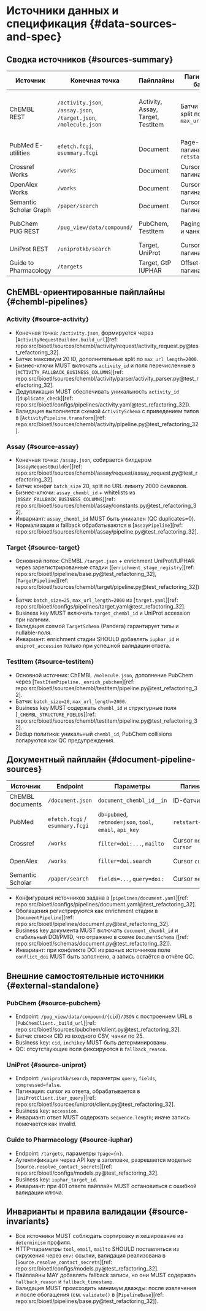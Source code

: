 # Источники данных и спецификация {#data-sources-and-spec}

## Сводка источников {#sources-summary}
| Источник | Конечная точка | Пайплайны | Пагинация/батчи | Лимиты и ретраи | Конфигурация |
| --- | --- | --- | --- | --- | --- |
| ChEMBL REST | `/activity.json`, `/assay.json`, `/target.json`, `/molecule.json` | Activity, Assay, Target, TestItem | Батчи по ID, split по `max_url_length` | Batch size 20 (Activity/TestItem), 50 (Target), 10 (Document); backoff через `UnifiedAPIClient` | [`includes/chembl_source.yaml`][ref: repo:src/bioetl/configs/includes/chembl_source.yaml@test_refactoring_32] |
| PubMed E-utilities | `efetch.fcgi`, `esummary.fcgi` | Document | Page-пагинация с `retstart` | Rate limit 3 rps без API key, 10 rps с ключом | [`pipelines/document.yaml`][ref: repo:src/bioetl/configs/pipelines/document.yaml@test_refactoring_32] |
| Crossref Works | `/works` | Document | Cursor-пагинация | Rate limit 2 rps | [`pipelines/document.yaml`][ref: repo:src/bioetl/configs/pipelines/document.yaml@test_refactoring_32] |
| OpenAlex Works | `/works` | Document | Cursor-пагинация | Rate limit 10 rps | [`pipelines/document.yaml`][ref: repo:src/bioetl/configs/pipelines/document.yaml@test_refactoring_32] |
| Semantic Scholar Graph | `/paper/search` | Document | Cursor-пагинация | Rate limit 1 rps (10 с API key) | [`pipelines/document.yaml`][ref: repo:src/bioetl/configs/pipelines/document.yaml@test_refactoring_32] |
| PubChem PUG REST | `/pug_view/data/compound/` | PubChem, TestItem | Paging по CID и чанки | Retry через backoff, rate limit 5 rps | [`pipelines/pubchem.yaml`][ref: repo:src/bioetl/configs/pipelines/pubchem.yaml@test_refactoring_32] |
| UniProt REST | `/uniprotkb/search` | Target, UniProt | Cursor-пагинация | Rate limit 15 rps | [`pipelines/uniprot.yaml`][ref: repo:src/bioetl/configs/pipelines/uniprot.yaml@test_refactoring_32] |
| Guide to Pharmacology | `/targets` | Target, GtP IUPHAR | Offset-пагинация | API key required, rate limit 60/min | [`pipelines/iuphar.yaml`][ref: repo:src/bioetl/configs/pipelines/iuphar.yaml@test_refactoring_32] |

## ChEMBL-ориентированные пайплайны {#chembl-pipelines}
### Activity {#source-activity}
- Конечная точка: `/activity.json`, формируется через
  [`ActivityRequestBuilder.build_url`][ref: repo:src/bioetl/sources/chembl/activity/request/activity_request.py@test_refactoring_32].
- Батчи: максимум 20 ID, дополнительные split по `max_url_length=2000`.
- Бизнес-ключи MUST включать `activity_id` и поля перечисленные в
  [`ACTIVITY_FALLBACK_BUSINESS_COLUMNS`][ref: repo:src/bioetl/sources/chembl/activity/parser/activity_parser.py@test_refactoring_32].
- Дедупликация MUST обеспечивать уникальность `activity_id`
  ([`duplicate_check`][ref: repo:src/bioetl/configs/pipelines/activity.yaml@test_refactoring_32]).
- Валидация выполняется схемой `ActivitySchema` с приведением типов в
  [`ActivityPipeline.transform`][ref: repo:src/bioetl/sources/chembl/activity/pipeline.py@test_refactoring_32].

### Assay {#source-assay}
- Конечная точка: `/assay.json`, собирается билдером
  [`AssayRequestBuilder`][ref: repo:src/bioetl/sources/chembl/assay/request/assay_request.py@test_refactoring_32].
- Батчи: конфиг `batch_size` 20, split по URL-лимиту 2000 символов.
- Бизнес-ключи: `assay_chembl_id` + whitelists из
  [`ASSAY_FALLBACK_BUSINESS_COLUMNS`][ref: repo:src/bioetl/sources/chembl/assay/constants.py@test_refactoring_32].
- Инвариант: `assay_chembl_id` MUST быть уникален (QC duplicates=0).
- Нормализация и fallback обрабатываются в
  [`AssayPipeline`][ref: repo:src/bioetl/sources/chembl/assay/pipeline.py@test_refactoring_32].

### Target {#source-target}
- Основной поток: ChEMBL `/target.json` + enrichment UniProt/IUPHAR через
  зарегистрированные стадии
  ([`enrichment_stage_registry`][ref: repo:src/bioetl/pipelines/base.py@test_refactoring_32],
   [`TargetPipeline`][ref: repo:src/bioetl/sources/chembl/target/pipeline.py@test_refactoring_32]).
- Батчи: `batch_size=25`, `max_url_length=2000` из
  [`target.yaml`][ref: repo:src/bioetl/configs/pipelines/target.yaml@test_refactoring_32].
- Business key MUST включать `target_chembl_id` и UniProt accession при наличии.
- Валидация схемой `TargetSchema` (Pandera) гарантирует типы и nullable-поля.
- Инвариант: enrichment стадии SHOULD добавлять `iuphar_id` и `uniprot_accession`
  только при успешной валидации ответа.

### TestItem {#source-testitem}
- Основной источник: ChEMBL `/molecule.json`, дополнение PubChem через
  [`TestItemPipeline._enrich_pubchem`][ref: repo:src/bioetl/sources/chembl/testitem/pipeline.py@test_refactoring_32].
- Батчи: `batch_size=20`, `max_url_length=2000`.
- Business key MUST содержать `chembl_id` и структурные поля
  [`_CHEMBL_STRUCTURE_FIELDS`][ref: repo:src/bioetl/sources/chembl/testitem/pipeline.py@test_refactoring_32].
- Dedup политика: уникальный `chembl_id`, PubChem collisions логируются как QC предупреждения.

## Документный пайплайн {#document-pipeline-sources}
| Источник | Endpoint | Параметры | Пагинация | Политика ретраев | Бизнес-ключи |
| --- | --- | --- | --- | --- | --- |
| ChEMBL documents | `/document.json` | `document_chembl_id__in` | ID-батчи по 10 | Авто-backoff | `document_chembl_id` |
| PubMed | `efetch.fcgi` / `esummary.fcgi` | `db=pubmed`, `retmode=json`, `tool`, `email`, `api_key` | `retstart`+`retmax` | Экспоненциальный backoff, Retry-After | PMID, DOI |
| Crossref | `/works` | `filter=doi:...`, `mailto` | Cursor `next-cursor` | Backoff на HTTP429 | DOI |
| OpenAlex | `/works` | `filter=doi.search` | Cursor `cursor` | Backoff на HTTP429 | DOI |
| Semantic Scholar | `/paper/search` | `fields=...`, `query=doi:` | Cursor `next` | Backoff + API key | DOI |

- Конфигурация источников задана в
  [`pipelines/document.yaml`][ref: repo:src/bioetl/configs/pipelines/document.yaml@test_refactoring_32].
- Обогащения регистрируются как enrichment стадии в
  [`DocumentPipeline`][ref: repo:src/bioetl/pipelines/document.py@test_refactoring_32].
- Business key документа MUST включать `document_chembl_id` и стабильный DOI/PMID,
  что отражено в схеме `DocumentSchema`
  ([ref: repo:src/bioetl/schemas/document.py@test_refactoring_32]).
- Инвариант: при конфликте DOI из разных источников поле `conflict_doi` MUST быть
  заполнено, а запись остаётся в отчёте QC.

## Внешние самостоятельные источники {#external-standalone}
### PubChem {#source-pubchem}
- Endpoint: `/pug_view/data/compound/{cid}/JSON` с построением URL в
  [`PubChemClient._build_url`][ref: repo:src/bioetl/sources/pubchem/client.py@test_refactoring_32].
- Батчи: списки CID из входного CSV, чанки по 25.
- Business key: `cid`, `inchikey` MUST быть детерминированы.
- QC: отсутствующие поля фиксируются в `fallback_reason`.

### UniProt {#source-uniprot}
- Endpoint: `/uniprotkb/search`, параметры `query`, `fields`, `compressed=false`.
- Пагинация: cursor из ответа, обрабатывается в
  [`UniProtClient.iter_query`][ref: repo:src/bioetl/sources/uniprot/client.py@test_refactoring_32].
- Business key: `accession`.
- Инвариант: ответ MUST содержать `sequence.length`; иначе запись помечается как invalid.

### Guide to Pharmacology {#source-iuphar}
- Endpoint: `/targets`, параметры `?page={n}`.
- Аутентификация через API key в заголовке, разрешается моделью
  [`Source.resolve_contact_secrets`][ref: repo:src/bioetl/configs/models.py@test_refactoring_32].
- Business key: `iuphar_target_id`.
- Инвариант: при 401 ответе пайплайн MUST остановиться с ошибкой валидации ключа.

## Инварианты и правила валидации {#source-invariants}
- Все источники MUST соблюдать сортировку и хеширование из `determinism` профиля.
- HTTP-параметры `tool`, `email`, `mailto` SHOULD поставляться из окружения через
  `env:` ссылки, валидация реализована в
  [`Source.resolve_contact_secrets`][ref: repo:src/bioetl/configs/models.py@test_refactoring_32].
- Пайплайны MAY добавлять fallback записи, но они MUST содержать `fallback_reason`
  и `fallback_timestamp`.
- Валидация MUST происходить минимум дважды: после извлечения и после обогащения
  (см. `validate()` в [`PipelineBase`][ref: repo:src/bioetl/pipelines/base.py@test_refactoring_32]).

